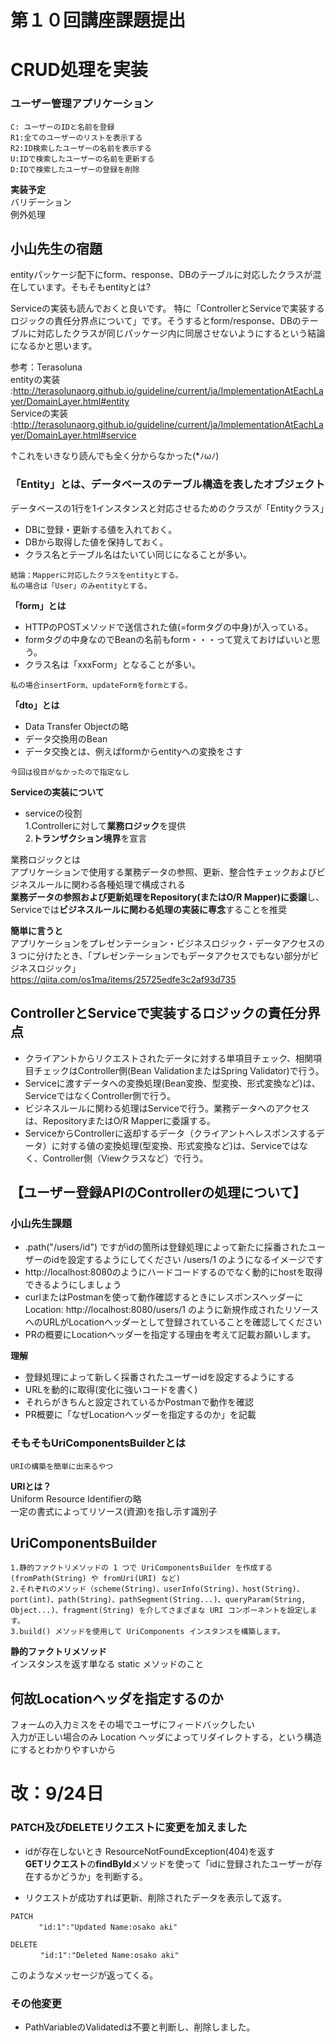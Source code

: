 # 第１０回講座課題提出

# **CRUD処理を実装**

### **ユーザー管理アプリケーション**

```
C: ユーザーのIDと名前を登録  
R1:全てのユーザーのリストを表示する  
R2:ID検索したユーザーの名前を表示する  
U:IDで検索したユーザーの名前を更新する  
D:IDで検索したユーザーの登録を削除
```

**実装予定**  
バリデーション  
例外処理

## **小山先生の宿題**　　

entityパッケージ配下にform、response、DBのテーブルに対応したクラスが混在しています。そもそもentityとは?

Serviceの実装も読んでおくと良いです。
特に「ControllerとServiceで実装するロジックの責任分界点について」です。そうするとform/response、DBのテーブルに対応したクラスが同じパッケージ内に同居させないようにするという結論になるかと思います。

参考：Terasoluna  
entityの実装  
:http://terasolunaorg.github.io/guideline/current/ja/ImplementationAtEachLayer/DomainLayer.html#entity  
Serviceの実装  
:http://terasolunaorg.github.io/guideline/current/ja/ImplementationAtEachLayer/DomainLayer.html#service

↑これをいきなり読んでも全く分からなかった(*ﾉωﾉ)

### **「Entity」とは、データベースのテーブル構造を表したオブジェクト**

データベースの1行を1インスタンスと対応させるためのクラスが「Entityクラス」

- DBに登録・更新する値を入れておく。
- DBから取得した値を保持しておく。
- クラス名とテーブル名はたいてい同じになることが多い。

```
結論：Mapperに対応したクラスをentityとする。  
私の場合は「User」のみentityとする。  
```  

**「form」とは**

- HTTPのPOSTメソッドで送信された値(=formタグの中身)が入っている。
- formタグの中身なのでBeanの名前もform・・・って覚えておけばいいと思う。
- クラス名は「xxxForm」となることが多い。

```
私の場合insertForm、updateFormをformとする。
```

**「dto」とは**

- Data Transfer Objectの略
- データ交換用のBean
- データ交換とは、例えばformからentityへの変換をさす

```
今回は役目がなかったので指定なし
```

**Serviceの実装について**

- serviceの役割  
  1.Controllerに対して**業務ロジック**を提供  
  2.**トランザクション境界**を宣言

業務ロジックとは  
アプリケーションで使用する業務データの参照、更新、整合性チェックおよびビジネスルールに関わる各種処理で構成される  
**業務データの参照および更新処理をRepository(またはO/R Mapper)に委譲**し、Serviceでは**ビジネスルールに関わる処理の実装に専念**することを推奨

**簡単に言うと**  
アプリケーションをプレゼンテーション・ビジネスロジック・データアクセスの 3 つに分けたとき、「プレゼンテーションでもデータアクセスでもない部分がビジネスロジック」  
https://qiita.com/os1ma/items/25725edfe3c2af93d735

## **ControllerとServiceで実装するロジックの責任分界点**

- クライアントからリクエストされたデータに対する単項目チェック、相関項目チェックはController側(Bean ValidationまたはSpring Validator)で行う。
- Serviceに渡すデータへの変換処理(Bean変換、型変換、形式変換など)は、ServiceではなくController側で行う。
- ビジネスルールに関わる処理はServiceで行う。業務データへのアクセスは、RepositoryまたはO/R Mapperに委譲する。
- ServiceからControllerに返却するデータ（クライアントへレスポンスするデータ）に対する値の変換処理(型変換、形式変換など)は、Serviceではなく、Controller側（Viewクラスなど）で行う。

## 【ユーザー登録APIのControllerの処理について】

### **小山先生課題**

- .path("/users/id") ですがidの箇所は登録処理によって新たに採番されたユーザーのidを設定するようにしてください
  /users/1 のようになるイメージです
- http://localhost:8080のようにハードコードするのでなく動的にhostを取得できるようにしましょう
- curlまたはPostmanを使って動作確認するときにレスポンスヘッダーにLocation: http://localhost:8080/users/1
  のように新規作成されたリソースへのURLがLocationヘッダーとして登録されていることを確認してください
- PRの概要にLocationヘッダーを指定する理由を考えて記載お願いします。

**理解**

- 登録処理によって新しく採番されたユーザーidを設定するようにする
- URLを動的に取得(変化に強いコードを書く)
- それらがきちんと設定されているかPostmanで動作を確認
- PR概要に「なぜLocationヘッダーを指定するのか」を記載

### **そもそもUriComponentsBuilderとは**

```
URIの構築を簡単に出来るやつ 
```

**URIとは？**  
Uniform Resource Identifierの略  
一定の書式によってリソース(資源)を指し示す識別子

## **UriComponentsBuilder**

```
1.静的ファクトリメソッドの 1 つで UriComponentsBuilder を作成する (fromPath(String) や fromUri(URI) など)   
2.それぞれのメソッド（scheme(String)、userInfo(String)、host(String)、port(int)、path(String)、pathSegment(String...)、queryParam(String, Object...)、fragment(String) を介してさまざまな URI コンポーネントを設定します。  
3.build() メソッドを使用して UriComponents インスタンスを構築します。
```

**静的ファクトリメソッド**  
インスタンスを返す単なる static メソッドのこと

## 何故Locationヘッダを指定するのか

フォームの入力ミスをその場でユーザにフィードバックしたい    
入力が正しい場合のみ Location ヘッダによってリダイレクトする，という構造にするとわかりやすいから

# 改：9/24日

### PATCH及びDELETEリクエストに変更を加えました

- idが存在しないとき ResourceNotFoundException(404)を返す  
  **GETリクエスト**の**findById**メソッドを使って「idに登録されたユーザーが存在するかどうか」を判断する。

- リクエストが成功すれば更新、削除されたデータを表示して返す。

```
PATCH
   　　"id:1":"Updated Name:osako aki"　
      
DELETE      
     　"id:1":"Deleted Name:osako aki"
```

このようなメッセージが返ってくる。

### その他変更

- PathVariableのValidatedは不要と判断し、削除しました。




